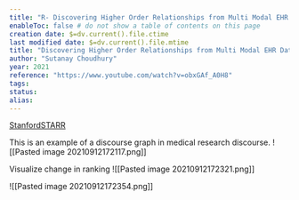 ```yaml
---
title: "R- Discovering Higher Order Relationships from Multi Modal EHR Data"
enableToc: false # do not show a table of contents on this page
creation date: $=dv.current().file.ctime
last modified date: $=dv.current().file.mtime
title: "Discovering Higher Order Relationships from Multi Modal EHR Data"
author: "Sutanay Choudhury"
year: 2021
reference: "https://www.youtube.com/watch?v=obxGAf_A0H8"
tags: 
status: 
alias:
---
```


[StanfordSTARR](https://www.youtube.com/channel/UC6iGiAO1dKwuC2wOrxnKiNw)

This is an example of a discourse graph in medical research discourse. ![[Pasted image 20210912172117.png]]

Visualize change in ranking ![[Pasted image 20210912172321.png]]

![[Pasted image 20210912172354.png]]